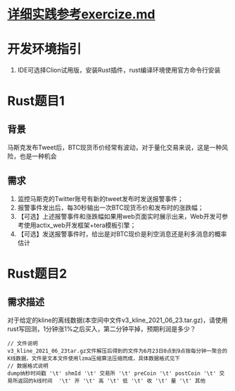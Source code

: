 # [详细实践参考exercize.md](https://github.com/snowflowersnowflake/rust_exercize/blob/main/exercise.md)
# 开发环境指引
1. IDE可选择Clion试用版，安装Rust插件，rust编译环境使用官方命令行安装

# Rust题目1
## 背景
马斯克发布Tweet后，BTC现货币价经常有波动，对于量化交易来说，这是一种风险，也是一种机会
## 需求
1. 监控马斯克的Twitter账号有新的tweet发布时发送报警事件；
2. 报警事件发出后，每30秒输出一次BTC现货币价和发布时的涨跌幅；
3. 【可选】上述报警事件和涨跌幅如果用web页面实时展示出来，Web开发可参考使用actix_web开发框架+tera模板引擎；
4. 【可选】发送报警事件时，给出是对BTC现价是利空消息还是利多消息的概率估计

# Rust题目2
## 需求描述
对于给定的kline的离线数据(本空间中文件v3_kline_2021_06_23.tar.gz)，请使用rust写回测，1分钟涨1%之后买入，第二分钟平掉，预期利润是多少？

```text
// 文件说明
v3_kline_2021_06_23tar.gz文件解压后得到的文件为6月23日0点到9点按每分钟一聚合的K线数据，文件是文本文件使用lzma压缩算法压缩而成，具体数据格式见下
// 数据格式说明
dump纳秒时间戳 '\t' shmId '\t' 交易所 '\t' preCoin '\t' postCoin '\t' 交易所返回的k线时间  '\t' 开 '\t' 高 '\t' 低 '\t' 收 '\t' 量 '\t' 其他
```
